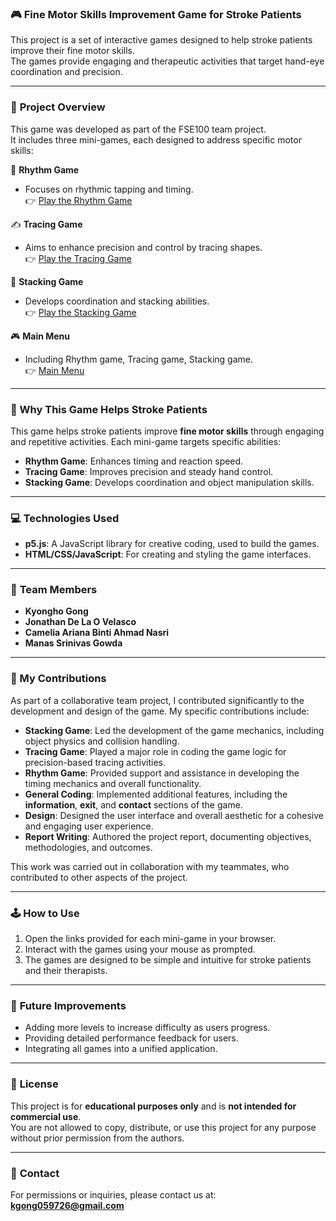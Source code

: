 ### 🎮 Fine Motor Skills Improvement Game for Stroke Patients
This project is a set of interactive games designed to help stroke patients improve their fine motor skills.  
The games provide engaging and therapeutic activities that target hand-eye coordination and precision.

---

### 📝 **Project Overview**
This game was developed as part of the FSE100 team project.  
It includes three mini-games, each designed to address specific motor skills:

🎵 **Rhythm Game** 
- Focuses on rhythmic tapping and timing.  
  👉 [Play the Rhythm Game](https://editor.p5js.org/camelia02/full/Bo16jSo_Z)

✍️ **Tracing Game** 
- Aims to enhance precision and control by tracing shapes.  
  👉 [Play the Tracing Game](https://editor.p5js.org/camelia02/full/98A_LKVnm)

🧱 **Stacking Game** 
- Develops coordination and stacking abilities.  
  👉 [Play the Stacking Game](https://editor.p5js.org/kgong12/full/vx6mXN2r3)

🎮 **Main Menu**
- Including Rhythm game, Tracing game, Stacking game.  
  👉 [Main Menu](https://editor.p5js.org/manas__1404/full/48Gid6pnb)

---


### 🧠 Why This Game Helps Stroke Patients
This game helps stroke patients improve **fine motor skills** through engaging and repetitive activities. Each mini-game targets specific abilities:  
- **Rhythm Game**: Enhances timing and reaction speed.  
- **Tracing Game**: Improves precision and steady hand control.  
- **Stacking Game**: Develops coordination and object manipulation skills.

---


### 💻 **Technologies Used**
- **p5.js**: A JavaScript library for creative coding, used to build the games.
- **HTML/CSS/JavaScript**: For creating and styling the game interfaces.

---


### 👥 **Team Members**
- **Kyongho Gong**  
- **Jonathan De La O Velasco**  
- **Camelia Ariana Binti Ahmad Nasri**  
- **Manas Srinivas Gowda**  

---

### 👤 My Contributions
As part of a collaborative team project, I contributed significantly to the development and design of the game. My specific contributions include:

- **Stacking Game**: Led the development of the game mechanics, including object physics and collision handling.  
- **Tracing Game**: Played a major role in coding the game logic for precision-based tracing activities.  
- **Rhythm Game**: Provided support and assistance in developing the timing mechanics and overall functionality.  
- **General Coding**: Implemented additional features, including the **information**, **exit**, and **contact** sections of the game.  
- **Design**: Designed the user interface and overall aesthetic for a cohesive and engaging user experience.  
- **Report Writing**: Authored the project report, documenting objectives, methodologies, and outcomes.  

This work was carried out in collaboration with my teammates, who contributed to other aspects of the project.

---


### 🕹️ **How to Use**
1. Open the links provided for each mini-game in your browser.
2. Interact with the games using your mouse as prompted.
3. The games are designed to be simple and intuitive for stroke patients and their therapists.

---


### 🚀 **Future Improvements**
- Adding more levels to increase difficulty as users progress.
- Providing detailed performance feedback for users.
- Integrating all games into a unified application.

---


### 📜 **License**
This project is for **educational purposes only** and is **not intended for commercial use**.  
You are not allowed to copy, distribute, or use this project for any purpose without prior permission from the authors.  

---


### 📧 **Contact**
For permissions or inquiries, please contact us at: **kgong059726@gmail.com**

